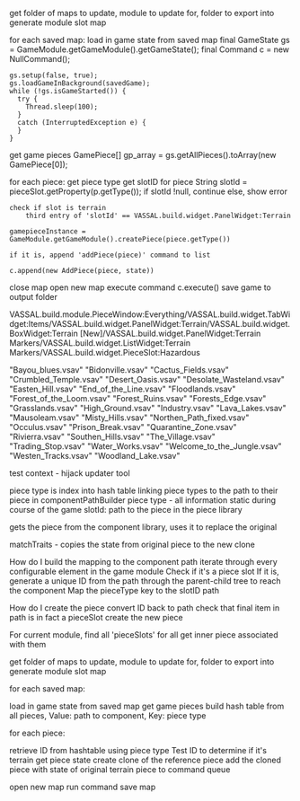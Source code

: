 

	
get folder of maps to update, module to update for, folder to export into
generate module slot map

for each saved map:
load in game state from saved map
	final GameState gs = GameModule.getGameModule().getGameState();
	final Command c = new NullCommand();
	
	gs.setup(false, true);
    gs.loadGameInBackground(savedGame);
    while (!gs.isGameStarted()) {
      try {
        Thread.sleep(100);
      }
      catch (InterruptedException e) {
      }
    }

get game pieces
    GamePiece[] gp_array = gs.getAllPieces().toArray(new GamePiece[0]);

for each piece:	
	get piece type
	get slotID for piece
		String slotId = pieceSlot.getProperty(p.getType());
	if slotId !null, continue
	else, show error
		
	check if slot is terrain
		third entry of 'slotId' == VASSAL.build.widget.PanelWidget:Terrain
	
	gamepieceInstance = GameModule.getGameModule().createPiece(piece.getType())
	
	if it is, append 'addPiece(piece)' command to list
		
	c.append(new AddPiece(piece, state))
		

close map
open new map
execute command
	c.execute()
save game to output folder


	
VASSAL.build.module.PieceWindow:Everything/VASSAL.build.widget.TabWidget:Items/VASSAL.build.widget.PanelWidget:Terrain/VASSAL.build.widget.BoxWidget:Terrain [New]/VASSAL.build.widget.PanelWidget:Terrain Markers/VASSAL.build.widget.ListWidget:Terrain Markers/VASSAL.build.widget.PieceSlot:Hazardous

"Bayou_blues.vsav" "Bidonville.vsav" "Cactus_Fields.vsav" "Crumbled_Temple.vsav" "Desert_Oasis.vsav" "Desolate_Wasteland.vsav" "Easten_Hill.vsav" "End_of_the_Line.vsav" "Floodlands.vsav" "Forest_of_the_Loom.vsav" "Forest_Ruins.vsav" "Forests_Edge.vsav" "Grasslands.vsav" "High_Ground.vsav" "Industry.vsav" "Lava_Lakes.vsav" "Mausoleam.vsav" "Misty_Hills.vsav" "Northen_Path_fixed.vsav" "Occulus.vsav" "Prison_Break.vsav" "Quarantine_Zone.vsav" "Rivierra.vsav" "Southen_Hills.vsav" "The_Village.vsav" "Trading_Stop.vsav" "Water_Works.vsav" "Welcome_to_the_Jungle.vsav" "Westen_Tracks.vsav" "Woodland_Lake.vsav"


test context - hijack updater tool





piece type is index into hash table linking piece types to the path to their piece in componentPathBuilder
piece type - all information static during course of the game
slotId: path to the piece in the piece library

gets the piece from the component library, uses it to replace the original

matchTraits - copies the state from original piece to the new clone

How do I build the mapping to the component path
	iterate through every configurable element in the game module
	Check if it's a piece slot
	If it is, generate a unique ID from the path through the parent-child tree to reach the component
	Map the pieceType key to the slotID path

How do I create the piece
	convert ID back to path
	check that final item in path is in fact a pieceSlot
	create the new piece
	
For current module, find all 'pieceSlots'
for all 
get inner piece associated with them



	
	


get folder of maps to update, module to update for, folder to export into
generate module slot map

for each saved map:

load in game state from saved map
get game pieces
build hash table from all pieces, Value: path to component, Key: piece type

for each piece:

retrieve ID from hashtable using piece type
Test ID to determine if it's terrain
get piece state
create clone of the reference piece
add the cloned piece with state of original terrain piece to command queue

open new map
run command
save map











